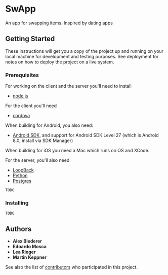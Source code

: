 # SwApp
An app for swapping items. Inspired by dating apps


## Getting Started

These instructions will get you a copy of the project up and running on your local machine for development and testing purposes. See deployment for notes on how to deploy the project on a live system.

### Prerequisites

For working on the client and the server you'll need to install 
* [node.js](https://nodejs.org/en/)

For the client you'll need
* [cordova](https://cordova.apache.org/)

When building for Android, you also need:
* [Android SDK](https://developer.android.com/studio/), and support for Android SDK Level 27 (which is Android 8.0, install via SDK Manager) 

When building for iOS you need a Mac which runs on OS and XCode.

For the server, you'll also need
* [LoopBack](https://loopback.io/)
* [Python](https://www.python.org/)
* [Postgres](https://www.postgresql.org/)
```
TODO
```



### Installing

```
TODO
```

## Authors

* **Alex Biederer** 
* **Edoardo Mosca**
* **Lea Rieger**
* **Martin Keppner**

See also the list of [contributors](https://github.com/AlexBiederer/SwApp/contributors) who participated in this project.
